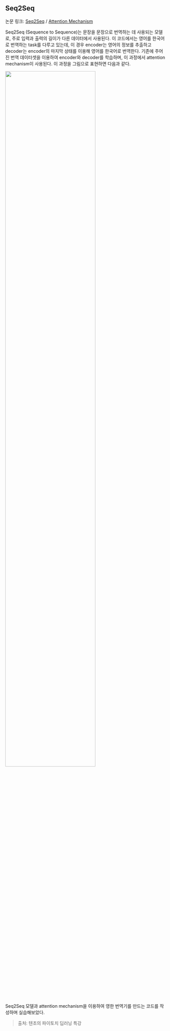 ## Seq2Seq

논문 링크: [Seq2Seq](https://arxiv.org/pdf/1409.3215.pdf) / [Attention Mechanism](https://arxiv.org/pdf/1409.0473.pdf)

Seq2Seq (Sequence to Sequence)는 문장을 문장으로 번역하는 데 사용되는 모델로, 주로 입력과 출력의 길이가 다른 데이터에서 사용된다. 이 코드에서는 영어를 한국어로 번역하는 task를 다루고 있는데, 이 경우 encoder는 영어의 정보를 추출하고 decoder는 encoder의 마지막 상태를 이용해 영어를 한국어로 번역한다. 기존에 주어진 번역 데이터셋을 이용하여 encoder와 decoder를 학습하며, 이 과정에서 attention mechanism이 사용된다. 이 과정을 그림으로 표현하면 다음과 같다.

<img src="https://github.com/mathdoyun/Seq2Seq/assets/135238974/03803e27-9afb-485d-a96f-310e31ae4737" width="75%" height="75%"/>

Seq2Seq 모델과 attention mechanism을 이용하여 영한 번역기를 만드는 코드를 작성하며 실습해보았다.

> 출처: 텐초의 파이토치 딥러닝 특강
